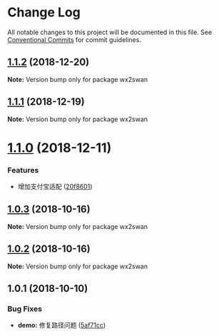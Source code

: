 # Change Log

All notable changes to this project will be documented in this file.
See [Conventional Commits](https://conventionalcommits.org) for commit guidelines.

<a name="1.1.2"></a>
## [1.1.2](https://github.com/landn172/jgb-transform/compare/wx2swan@1.1.1...wx2swan@1.1.2) (2018-12-20)

**Note:** Version bump only for package wx2swan





<a name="1.1.1"></a>
## [1.1.1](https://github.com/landn172/jgb-transform/compare/wx2swan@1.1.0...wx2swan@1.1.1) (2018-12-19)

**Note:** Version bump only for package wx2swan





<a name="1.1.0"></a>
# [1.1.0](https://github.com/landn172/jgb-transform/compare/wx2swan@1.0.3...wx2swan@1.1.0) (2018-12-11)


### Features

* 增加支付宝适配 ([20f8601](https://github.com/landn172/jgb-transform/commit/20f8601))





<a name="1.0.3"></a>
## [1.0.3](https://github.com/landn172/jgb-transform/compare/wx2swan@1.0.2...wx2swan@1.0.3) (2018-10-16)

**Note:** Version bump only for package wx2swan





<a name="1.0.2"></a>
## [1.0.2](https://github.com/landn172/jgb-transform/compare/wx2swan@1.0.1...wx2swan@1.0.2) (2018-10-16)

**Note:** Version bump only for package wx2swan





<a name="1.0.1"></a>
## 1.0.1 (2018-10-10)


### Bug Fixes

* **demo:** 修复路径问题 ([5af71cc](https://github.com/landn172/jgb-transform/commit/5af71cc))
